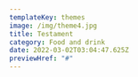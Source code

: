 ```yaml
---
templateKey: themes
image: /img/theme4.jpg
title: Testament
category: Food and drink
date: 2022-03-02T03:04:47.625Z
previewHref: "#"
---
```

